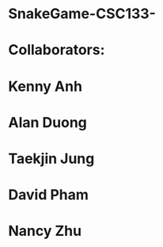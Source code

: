 # SnakeGame-CSC133-

# Collaborators:
# Kenny Anh
# Alan Duong
# Taekjin Jung
# David Pham
# Nancy Zhu

